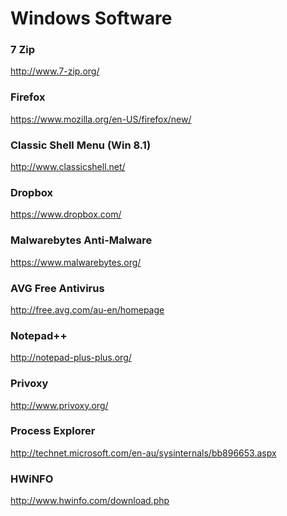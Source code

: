 Windows Software
================

### 7 Zip
http://www.7-zip.org/

### Firefox
https://www.mozilla.org/en-US/firefox/new/

### Classic Shell Menu (Win 8.1)
http://www.classicshell.net/

### Dropbox
https://www.dropbox.com/

### Malwarebytes Anti-Malware
https://www.malwarebytes.org/

### AVG Free Antivirus
http://free.avg.com/au-en/homepage

### Notepad++
http://notepad-plus-plus.org/

### Privoxy
http://www.privoxy.org/

### Process Explorer
http://technet.microsoft.com/en-au/sysinternals/bb896653.aspx

### HWiNFO
http://www.hwinfo.com/download.php
